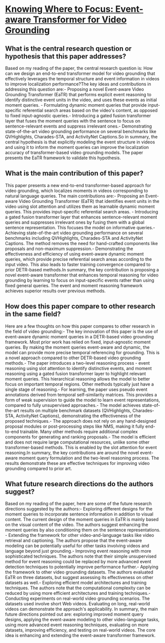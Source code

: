# [Knowing Where to Focus: Event-aware Transformer for Video Grounding](https://arxiv.org/abs/2308.06947)

## What is the central research question or hypothesis that this paper addresses?

Based on my reading of the paper, the central research question is: How can we design an end-to-end transformer model for video grounding that effectively leverages the temporal structure and event information in videos to improve localization performance?The key ideas and contributions in addressing this question are:- Proposing a novel Event-aware Video Grounding Transformer (EaTR) that performs explicit event reasoning to identify distinctive event units in the video, and uses these events as initial moment queries. - Formulating dynamic moment queries that provide input-specific referential search areas based on the video's content, as opposed to fixed input-agnostic queries.- Introducing a gated fusion transformer layer that fuses the moment queries with the sentence to focus on sentence-relevant events and suppress irrelevant ones.- Demonstrating state-of-the-art video grounding performance on several benchmarks like QVHighlights, Charades-STA, and ActivityNet Captions.So in summary, the central hypothesis is that explicitly modeling the event structure in videos and using it to inform the moment queries can improve the localization accuracy of transformer-based video grounding models. The paper presents the EaTR framework to validate this hypothesis.


## What is the main contribution of this paper?

This paper presents a new end-to-end transformer-based approach for video grounding, which localizes moments in videos corresponding to natural language queries. The main contributions are:- Proposing an Event-aware Video Grounding Transformer (EaTR) that identifies event units in the video using slot attention and utilizes them as learnable dynamic moment queries. This provides input-specific referential search areas. - Introducing a gated fusion transformer layer that enhances sentence-relevant moment queries and suppresses irrelevant ones by fusing them with a global sentence representation. This focuses the model on informative queries.- Achieving state-of-the-art video grounding performance on several benchmarks including QVHighlights, Charades-STA and ActivityNet Captions. The method removes the need for hand-crafted components like proposals and non-maximum suppression.- Demonstrating the effectiveness and efficiency of using event-aware dynamic moment queries, which provide precise referential search areas according to the input video. This also leads to faster training convergence compared to prior DETR-based methods.In summary, the key contribution is proposing a novel event-aware transformer that enhances temporal reasoning for video grounding by learning to focus on input-specific events rather than using fixed general queries. The event and moment reasoning framework achieves superior results over previous methods.


## How does this paper compare to other research in the same field?

Here are a few thoughts on how this paper compares to other research in the field of video grounding:- The key innovation of this paper is the use of event-aware dynamic moment queries in a DETR-based video grounding framework. Most prior work has relied on fixed, input-agnostic moment queries. By making the moment queries event-aware and dynamic, the model can provide more precise temporal referencing for grounding. This is a novel approach compared to other DETR-based video grounding methods.- The paper introduces a two-level reasoning process - event reasoning using slot attention to identify distinctive events, and moment reasoning using a gated fusion transformer layer to highlight relevant moment queries. This hierarchical reasoning allows the model to better focus on important temporal regions. Other methods typically just have a single stage of reasoning.- For learning, the paper uses pseudo event annotations derived from temporal self-similarity matrices. This provides a form of weak supervision to guide the model to learn event representations, compared to fully unsupervised approaches.- The model achieves state-of-the-art results on multiple benchmark datasets (QVHighlights, Charades-STA, ActivityNet Captions), demonstrating the effectiveness of the proposed techniques.- The approach does not rely on any hand-designed proposal modules or post-processing steps like NMS, making it fully end-to-end trainable. Many other methods require additional complex components for generating and ranking proposals.- The model is efficient and does not require large computational resources, unlike some other transformer-based methods. This is enabled by the slot attention for event reasoning.In summary, the key contributions are around the novel event-aware moment query formulation and the two-level reasoning process. The results demonstrate these are effective techniques for improving video grounding compared to prior art.


## What future research directions do the authors suggest?

Based on my reading of the paper, here are some of the future research directions suggested by the authors:- Exploring different designs for the moment queries to incorporate sentence information in addition to visual content. The current design of the moment queries in EaTR is mainly based on the visual content of the video. The authors suggest enhancing the moment queries by also conditioning them on the sentence representations. - Extending the framework for other video-and-language tasks like video retrieval and captioning. The authors propose that the event-aware modeling can be potentially useful for other tasks involving videos and language beyond just grounding.- Improving event reasoning with more sophisticated techniques. The authors note that their simple unsupervised method for event reasoning could be replaced by more advanced event detection techniques to potentially improve performance further.- Applying the framework to other video grounding datasets. The authors evaluated EaTR on three datasets, but suggest assessing its effectiveness on other datasets as well.- Exploring efficient model architectures and training techniques. The authors note that the computational complexity can be reduced by using more efficient architectures and training techniques.- Conducting experiments on real-world video grounding scenarios. The datasets used involve short Web videos. Evaluating on long, real-world videos can demonstrate the approach's applicability. In summary, the main future directions pointed out are: exploring improved moment query designs, applying the event-aware modeling to other video-language tasks, using more advanced event reasoning techniques, evaluating on more datasets, improving efficiency, and testing on real-world videos. The core idea is enhancing and extending the event-aware transformer framework.
